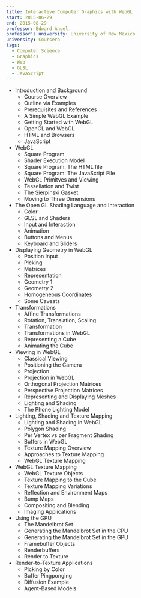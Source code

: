 ```yaml
---
title: Interactive Computer Graphics with WebGL
start: 2015-06-29
end: 2015-08-29
professor: Edward Angel
professor's university: University of New Mexico
university: Coursera
tags:
  - Computer Science
  - Graphics
  - Web
  - GLSL
  - JavaScript
---
```

- Introduction and Background
  - Course Overview
  - Outline via Examples
  - Prerequisites and References
  - A Simple WebGL Example
  - Getting Started with WebGL
  - OpenGL and WebGL
  - HTML and Browsers
  - JavaScript
- WebGL
  - Square Program
  - Shader Execution Model
  - Square Program: The HTML file
  - Square Program: The JavaScript File
  - WebGL Primitves and Viewing
  - Tessellation and Twist
  - The Sierpinski Gasket
  - Moving to Three Dimensions
- The Open GL Shading Language and Interaction
  - Color
  - GLSL and Shaders
  - Input and Interaction
  - Animation
  - Buttons and Menus
  - Keyboard and Sliders
- Displaying Geometry in WebGL
  - Position Input
  - Picking
  - Matrices
  - Representation
  - Geometry 1
  - Geometry 2
  - Homogeneous Coordinates
  - Some Caveats
- Transformations
  - Affine Transformations
  - Rotation, Translation, Scaling
  - Transformation
  - Transformations in WebGL
  - Representing a Cube
  - Animating the Cube
- Viewing in WebGL
  - Classical Viewing
  - Positioning the Camera
  - Projection
  - Projection in WebGL
  - Orthogonal Projection Matrices
  - Perspective Projection Matrices
  - Representing and Displaying Meshes
  - Lighting and Shading
  - The Phone Lighting Model
- Lighting,  Shading and Texture Mapping
  - Lighting and Shading in WebGL
  - Polygon Shading
  - Per Vertex vs per Fragment Shading
  - Buffers in WebGL
  - Texture Mapping Overview
  - Approaches to Texture Mapping
  - WebGL Texture Mapping
- WebGL Texture Mapping
  - WebGL Texture Objects
  - Texture Mapping to the Cube
  - Texture Mapping Variations
  - Reflection and Environment Maps
  - Bump Maps
  - Compositing and Blending
  - Imaging Applications
- Using the GPU
  - The Mandelbrot Set
  - Generating the Mandelbrot Set in the CPU
  - Generating the Mandelbrot Set in the GPU
  - Framebuffer Objects
  - Renderbuffers
  - Render to Texture
- Render-to-Texture Applications
  - Picking by Color
  - Buffer Pingponging
  - Diffusion Example
  - Agent-Based Models
